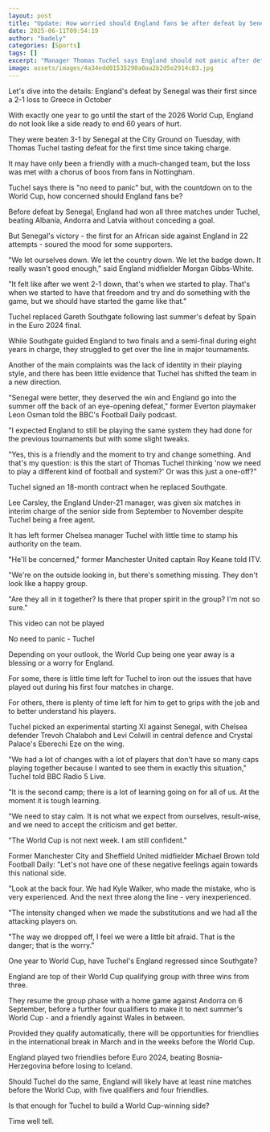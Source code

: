 ```yaml
---
layout: post
title: "Update: How worried should England fans be after defeat by Senegal?"
date: 2025-06-11T09:54:19
author: "badely"
categories: [Sports]
tags: []
excerpt: "Manager Thomas Tuchel says England should not panic after defeat by Senegal, but some former players have questioned the playing style and team spirit"
image: assets/images/4a34edd01535290a0aa2b2d5e2914c83.jpg
---
```


Let's dive into the details: England's defeat by Senegal was their first since a 2-1 loss to Greece in October

With exactly one year to go until the start of the 2026 World Cup, England do not look like a side ready to end 60 years of hurt.

They were beaten 3-1 by Senegal at the City Ground on Tuesday, with Thomas Tuchel tasting defeat for the first time since taking charge.

It may have only been a friendly with a much-changed team, but the loss was met with a chorus of boos from fans in Nottingham.

Tuchel says there is "no need to panic" but, with the countdown on to the World Cup, how concerned should England fans be?

Before defeat by Senegal, England had won all three matches under Tuchel, beating Albania, Andorra and Latvia without conceding a goal.

But Senegal's victory - the first for an African side against England in 22 attempts - soured the mood for some supporters.

"We let ourselves down. We let the country down. We let the badge down. It really wasn't good enough," said England midfielder Morgan Gibbs-White.

"It felt like after we went 2-1 down, that's when we started to play. That's when we started to have that freedom and try and do something with the game, but we should have started the game like that."

Tuchel replaced Gareth Southgate following last summer's defeat by Spain in the Euro 2024 final.

While Southgate guided England to two finals and a semi-final during eight years in charge, they struggled to get over the line in major tournaments.

Another of the main complaints was the lack of identity in their playing style, and there has been little evidence that Tuchel has shifted the team in a new direction.

"Senegal were better, they deserved the win and England go into the summer off the back of an eye-opening defeat," former Everton playmaker Leon Osman told the BBC's Football Daily podcast.

"I expected England to still be playing the same system they had done for the previous tournaments but with some slight tweaks.

"Yes, this is a friendly and the moment to try and change something. And that's my question: is this the start of Thomas Tuchel thinking 'now we need to play a different kind of football and system?' Or was this just a one-off?"

Tuchel signed an 18-month contract when he replaced Southgate.

Lee Carsley, the England Under-21 manager, was given six matches in interim charge of the senior side from September to November despite Tuchel being a free agent.

It has left former Chelsea manager Tuchel with little time to stamp his authority on the team.

"He'll be concerned," former Manchester United captain Roy Keane told ITV.

"We're on the outside looking in, but there's something missing. They don't look like a happy group.

"Are they all in it together? Is there that proper spirit in the group? I'm not so sure."

This video can not be played

No need to panic - Tuchel

Depending on your outlook, the World Cup being one year away is a blessing or a worry for England.

For some, there is little time left for Tuchel to iron out the issues that have played out during his first four matches in charge.

For others, there is plenty of time left for him to get to grips with the job and to better understand his players.

Tuchel picked an experimental starting XI against Senegal, with Chelsea defender Trevoh Chalaboh and Levi Colwill in central defence and Crystal Palace's Eberechi Eze on the wing.

"We had a lot of changes with a lot of players that don't have so many caps playing together because I wanted to see them in exactly this situation," Tuchel told BBC Radio 5 Live.

"It is the second camp; there is a lot of learning going on for all of us. At the moment it is tough learning.

"We need to stay calm. It is not what we expect from ourselves, result-wise, and we need to accept the criticism and get better.

"The World Cup is not next week. I am still confident."

Former Manchester City and Sheffield United midfielder Michael Brown told Football Daily: "Let's not have one of these negative feelings again towards this national side.

"Look at the back four. We had Kyle Walker, who made the mistake, who is very experienced. And the next three along the line - very inexperienced.

"The intensity changed when we made the substitutions and we had all the attacking players on.

"The way we dropped off, I feel we were a little bit afraid. That is the danger; that is the worry."

One year to World Cup, have Tuchel's England regressed since Southgate?

England are top of their World Cup qualifying group with three wins from three.

They resume the group phase with a home game against Andorra on 6 September, before a further four qualifiers to make it to next summer's World Cup - and a friendly against Wales in between.

Provided they qualify automatically, there will be opportunities for friendlies in the international break in March and in the weeks before the World Cup.

England played two friendlies before Euro 2024, beating Bosnia-Herzegovina before losing to Iceland.

Should Tuchel do the same, England will likely have at least nine matches before the World Cup, with five qualifiers and four friendlies.

Is that enough for Tuchel to build a World Cup-winning side? 

Time well tell.

